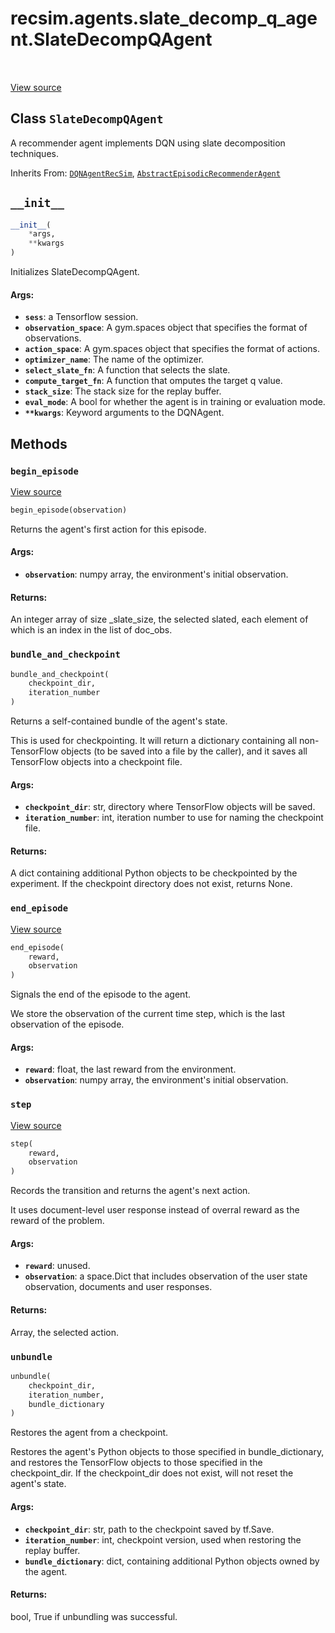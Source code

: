 <div itemscope itemtype="http://developers.google.com/ReferenceObject">
<meta itemprop="name" content="recsim.agents.slate_decomp_q_agent.SlateDecompQAgent" />
<meta itemprop="path" content="Stable" />
<meta itemprop="property" content="__init__"/>
<meta itemprop="property" content="begin_episode"/>
<meta itemprop="property" content="bundle_and_checkpoint"/>
<meta itemprop="property" content="end_episode"/>
<meta itemprop="property" content="step"/>
<meta itemprop="property" content="unbundle"/>
</div>

# recsim.agents.slate_decomp_q_agent.SlateDecompQAgent

<table class="tfo-notebook-buttons tfo-api" align="left">
</table>

<a target="_blank" href="https://github.com/google-research/recsim/tree/master/recsim//agents/slate_decomp_q_agent.py">View
source</a>

## Class `SlateDecompQAgent`

A recommender agent implements DQN using slate decomposition techniques.

Inherits From:
[`DQNAgentRecSim`](../../../recsim/agents/dopamine/dqn_agent/DQNAgentRecSim.md),
[`AbstractEpisodicRecommenderAgent`](../../../recsim/agent/AbstractEpisodicRecommenderAgent.md)

<!-- Placeholder for "Used in" -->

<h2 id="__init__"><code>__init__</code></h2>

```python
__init__(
    *args,
    **kwargs
)
```

Initializes SlateDecompQAgent.

#### Args:

*   <b>`sess`</b>: a Tensorflow session.
*   <b>`observation_space`</b>: A gym.spaces object that specifies the format of
    observations.
*   <b>`action_space`</b>: A gym.spaces object that specifies the format of
    actions.
*   <b>`optimizer_name`</b>: The name of the optimizer.
*   <b>`select_slate_fn`</b>: A function that selects the slate.
*   <b>`compute_target_fn`</b>: A function that omputes the target q value.
*   <b>`stack_size`</b>: The stack size for the replay buffer.
*   <b>`eval_mode`</b>: A bool for whether the agent is in training or
    evaluation mode.
*   <b>`**kwargs`</b>: Keyword arguments to the DQNAgent.

## Methods

<h3 id="begin_episode"><code>begin_episode</code></h3>

<a target="_blank" href="https://github.com/google-research/recsim/tree/master/recsim//agents/slate_decomp_q_agent.py">View
source</a>

```python
begin_episode(observation)
```

Returns the agent's first action for this episode.

#### Args:

*   <b>`observation`</b>: numpy array, the environment's initial observation.

#### Returns:

An integer array of size _slate_size, the selected slated, each element of which
is an index in the list of doc_obs.

<h3 id="bundle_and_checkpoint"><code>bundle_and_checkpoint</code></h3>

```python
bundle_and_checkpoint(
    checkpoint_dir,
    iteration_number
)
```

Returns a self-contained bundle of the agent's state.

This is used for checkpointing. It will return a dictionary containing all
non-TensorFlow objects (to be saved into a file by the caller), and it saves all
TensorFlow objects into a checkpoint file.

#### Args:

*   <b>`checkpoint_dir`</b>: str, directory where TensorFlow objects will be
    saved.
*   <b>`iteration_number`</b>: int, iteration number to use for naming the
    checkpoint file.

#### Returns:

A dict containing additional Python objects to be checkpointed by the
experiment. If the checkpoint directory does not exist, returns None.

<h3 id="end_episode"><code>end_episode</code></h3>

<a target="_blank" href="https://github.com/google-research/recsim/tree/master/recsim//agents/slate_decomp_q_agent.py">View
source</a>

```python
end_episode(
    reward,
    observation
)
```

Signals the end of the episode to the agent.

We store the observation of the current time step, which is the last observation
of the episode.

#### Args:

*   <b>`reward`</b>: float, the last reward from the environment.
*   <b>`observation`</b>: numpy array, the environment's initial observation.

<h3 id="step"><code>step</code></h3>

<a target="_blank" href="https://github.com/google-research/recsim/tree/master/recsim//agents/slate_decomp_q_agent.py">View
source</a>

```python
step(
    reward,
    observation
)
```

Records the transition and returns the agent's next action.

It uses document-level user response instead of overral reward as the reward of
the problem.

#### Args:

*   <b>`reward`</b>: unused.
*   <b>`observation`</b>: a space.Dict that includes observation of the user
    state observation, documents and user responses.

#### Returns:

Array, the selected action.

<h3 id="unbundle"><code>unbundle</code></h3>

```python
unbundle(
    checkpoint_dir,
    iteration_number,
    bundle_dictionary
)
```

Restores the agent from a checkpoint.

Restores the agent's Python objects to those specified in bundle_dictionary, and
restores the TensorFlow objects to those specified in the checkpoint_dir. If the
checkpoint_dir does not exist, will not reset the agent's state.

#### Args:

*   <b>`checkpoint_dir`</b>: str, path to the checkpoint saved by tf.Save.
*   <b>`iteration_number`</b>: int, checkpoint version, used when restoring the
    replay buffer.
*   <b>`bundle_dictionary`</b>: dict, containing additional Python objects owned
    by the agent.

#### Returns:

bool, True if unbundling was successful.
